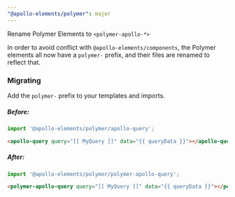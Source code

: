 ```yaml
---
"@apollo-elements/polymer": major
---
```


Rename Polymer Elements to `<polymer-apollo-*>`

In order to avoid conflict with `@apollo-elements/components`, the Polymer elements all now have a `polymer-` prefix, and their files are renamed to reflect that.

### Migrating
Add the `polymer-` prefix to your templates and imports.

##### Before:

```js
import '@apollo-elements/polymer/apollo-query';
```
```html
<apollo-query query="[[ MyQuery ]]" data="{{ queryData }}"></apollo-query>
```

##### After:

```js
import '@apollo-elements/polymer/polymer-apollo-query';
```
```html
<polymer-apollo-query query="[[ MyQuery ]]" data="{{ queryData }}"></polymer-apollo-query>
```
